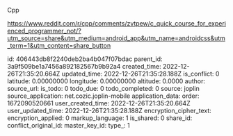 Cpp

https://www.reddit.com/r/cpp/comments/zvtpew/c_quick_course_for_experienced_programmer_not/?utm_source=share&utm_medium=android_app&utm_name=androidcss&utm_term=1&utm_content=share_button

id: 406443db8f2240deb2ba4b047f07bdac
parent_id: 3a9f509be1a7456a892182567b9b92a4
created_time: 2022-12-26T21:35:20.664Z
updated_time: 2022-12-26T21:35:28.188Z
is_conflict: 0
latitude: 0.00000000
longitude: 0.00000000
altitude: 0.0000
author: 
source_url: 
is_todo: 0
todo_due: 0
todo_completed: 0
source: joplin
source_application: net.cozic.joplin-mobile
application_data: 
order: 1672090520661
user_created_time: 2022-12-26T21:35:20.664Z
user_updated_time: 2022-12-26T21:35:28.188Z
encryption_cipher_text: 
encryption_applied: 0
markup_language: 1
is_shared: 0
share_id: 
conflict_original_id: 
master_key_id: 
type_: 1